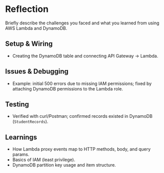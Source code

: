 # Reflection

Briefly describe the challenges you faced and what you learned from using AWS Lambda and DynamoDB.

## Setup & Wiring
- Creating the DynamoDB table and connecting API Gateway → Lambda.

## Issues & Debugging
- Example: initial 500 errors due to missing IAM permissions; fixed by attaching DynamoDB permissions to the Lambda role.

## Testing
- Verified with curl/Postman; confirmed records existed in DynamoDB (`StudentRecords`).

## Learnings
- How Lambda proxy events map to HTTP methods, body, and query params.
- Basics of IAM (least privilege).
- DynamoDB partition key usage and item structure.
